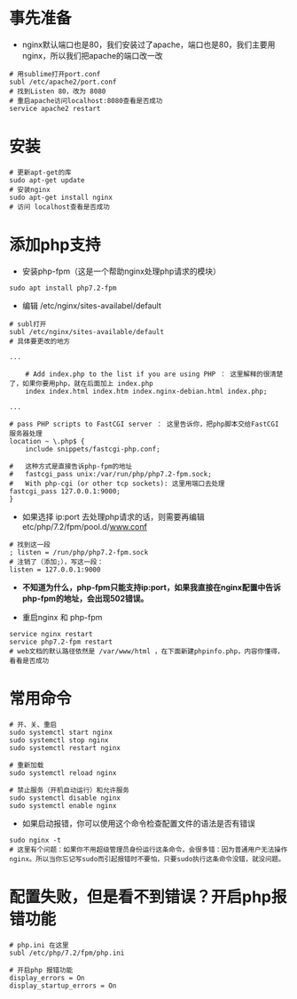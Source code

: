 # 事先准备
* nginx默认端口也是80，我们安装过了apache，端口也是80，我们主要用nginx，所以我们把apache的端口改一改
```
# 用sublime打开port.conf
subl /etc/apache2/port.conf
# 找到Listen 80，改为 8080
# 重启apache访问localhost:8080查看是否成功
service apache2 restart
```

# 安装
```
# 更新apt-get的库
sudo apt-get update
# 安装nginx
sudo apt-get install nginx
# 访问 localhost查看是否成功
```

# 添加php支持
* 安装php-fpm（这是一个帮助nginx处理php请求的模块）
```
sudo apt install php7.2-fpm
```
* 编辑 /etc/nginx/sites-availabel/default
```
# subl打开
subl /etc/nginx/sites-available/default
# 具体要更改的地方

...

    # Add index.php to the list if you are using PHP ： 这里解释的很清楚了，如果你要用php，就在后面加上 index.php
	index index.html index.htm index.nginx-debian.html index.php;

...

# pass PHP scripts to FastCGI server ： 这里告诉你，把php脚本交给FastCGI 服务器处理
location ~ \.php$ {
    include snippets/fastcgi-php.conf;

#	这种方式是直接告诉php-fpm的地址
#	fastcgi_pass unix:/var/run/php/php7.2-fpm.sock;
# 	With php-cgi (or other tcp sockets): 这里用端口去处理
fastcgi_pass 127.0.0.1:9000;
}
```

* 如果选择 ip:port 去处理php请求的话，则需要再编辑etc/php/7.2/fpm/pool.d/www.conf
```
# 找到这一段
; listen = /run/php/php7.2-fpm.sock
# 注销了（添加;），写这一段：
listen = 127.0.0.1:9000
```

* **不知道为什么，php-fpm只能支持ip:port，如果我直接在nginx配置中告诉php-fpm的地址，会出现502错误。**

* 重启nginx 和 php-fpm
```
service nginx restart
service php7.2-fpm restart 
# web文档的默认路径依然是 /var/www/html ，在下面新建phpinfo.php，内容你懂得，看看是否成功
```


# 常用命令
```
# 开、关、重启
sudo systemctl start nginx
sudo systemctl stop nginx
sudo systemctl restart nginx

# 重新加载
sudo systemctl reload nginx

# 禁止服务（开机自动运行）和允许服务
sudo systemctl disable nginx
sudo systemctl enable nginx
```

* 如果启动报错，你可以使用这个命令检查配置文件的语法是否有错误
```
sudo nginx -t
# 这里有个问题：如果你不用超级管理员身份运行这条命令，会很多错：因为普通用户无法操作nginx。所以当你忘记写sudo而引起报错时不要怕，只要sudo执行这条命令没错，就没问题。
```

# 配置失败，但是看不到错误？开启php报错功能
```
# php.ini 在这里
subl /etc/php/7.2/fpm/php.ini

# 开启php 报错功能
display_errors = On
display_startup_errors = On
```

